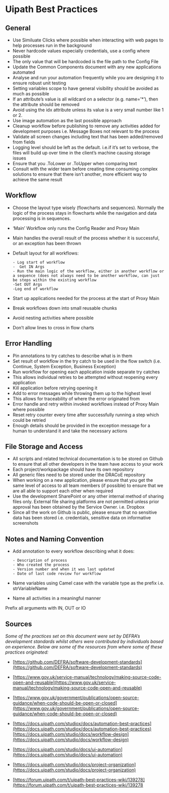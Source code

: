 ﻿# Uipath Best Practices



## General

 - Use Similuate Clicks where possible when interacting with web pages to help processes run in the background
 - Never hardcode values especially credentials, use a config where possible
 - The only value that will be hardcoded is the file path to the Config File
 - Update the Common Components document with any new applications automated
 - Analyse and run your automation frequently while you are designing it to ensure robust unit testing
 - Setting variables scope to have general visibility should be avoided as much as possible
 - If an attribute’s value is all wildcard on a selector (e.g. name=’*’), then the attribute should be removed
 - Avoid using the idx attribute unless its value is a very small number like 1 or 2.
 - Use image automation as the last possible approach
 - Cleanup workflow before publishing to remove any activities added for development purposes i.e. Message Boxes not relevant to the
   process
 - Validate all screen changes including text that has been added/removed from fields
 - Logging level should be left as the default. i.e.if it’s set to verbose, the files will build up over time in the client’s machine
   causing storage issues
 - Ensure that you .ToLower or .ToUpper when comparing text
 - Consult with the wider team before creating time consuming complex solutions to ensure that there isn’t another, more efficient way to
   achieve the same result

 
## Workflow

 - Choose the layout type wisely (flowcharts and sequences). Normally the logic of the process stays in flowcharts while the navigation and
   data processing is in sequences.
 - ‘Main’ Workflow only runs the Config Reader and Proxy Main
 - Main handles the overall result of the process whether it is successful, or an exception has been thrown
 - Default layout for all workflows:
   
       - Log start of workflow
       -  Get IN Args
       - Run the main logic of the workflow, either in another workflow or a sequence (does not always need to be another workflow, can just be steps within the existing workflow
       -Set OUT Args
       -Log end of workflow
 - Start up applications needed for the process at the start of Proxy Main
 - Break workflows down into small reusable chunks
 - Avoid nesting activities where possible
 - Don’t allow lines to cross in flow charts

## Error Handling

 - Pin annotations to try catches to describe what is in them
 - Set result of workflow in the try catch to be used in the flow switch (i.e. Continue, System Exception, Business Exception)
 - Run workflow for opening each application inside separate try catches
 - This allows individual retries to be attempted without reopening every application
 - Kill application before retrying opening it
 - Add to error messages while throwing them up to the highest level
 - This allows for traceability of where the error originated from
 - Error handle and retry within invoked workflows instead of Proxy Main where possible
 - Reset retry counter every time after successfully running a step which could be retried
 - Enough details should be provided in the exception message for a human to understand it and take the necessary actions

## File Storage and Access

 - All scripts and related technical documentation is to be stored on Github to ensure that all other developers in the team have access to
   your work
 - Each project/workpackage should have its own repository
 - All generic files need to be stored under the DRACoE repository
 - When working on a new application, please ensure that you get the same level of access to all team members (if possible) to ensure that
   we are all able to support each other when required
 - Use the development SharePoint or any other internal method of sharing files only. External file sharing platforms are not permitted
   unless prior approval has been obtained by the Service Owner. i.e.
   Dropbox
 - Since all the work on Github is public, please ensure that no sensitive data has been stored i.e. credentials, sensitive data on
   informative screenshots

## Notes and Naming Convention

 - Add annotation to every workflow describing what it does:
   
       - Description of process
       - Who created the process
       - Version number and when it was last updated
       - Date of last code review for workflow
 - Name variables using Camel case with the variable type as the prefix i.e. strVariableName
 - Name all activities in a meaningful manner

Prefix all arguments with IN, OUT or IO
## Sources

*Some of the practices set on this document were set by DEFRA’s development standards whilst others were contributed by individuals based on experience. Below are some of the resources from where some of these practices originated:*

 - [https://github.com/DEFRA/software-development-standards](https://github.com/DEFRA/software-development-standards)

 - [https://www.gov.uk/service-manual/technology/making-source-code-open-and-reusable](https://www.gov.uk/service-manual/technology/making-source-code-open-and-reusable)

 - [https://www.gov.uk/government/publications/open-source-guidance/when-code-should-be-open-or-closed](https://www.gov.uk/government/publications/open-source-guidance/when-code-should-be-open-or-closed)

 - [https://docs.uipath.com/studiox/docs/automation-best-practices](https://docs.uipath.com/studiox/docs/automation-best-practices)
[https://docs.uipath.com/studio/docs/workflow-design](https://docs.uipath.com/studio/docs/workflow-design)

 - [https://docs.uipath.com/studio/docs/ui-automation](https://docs.uipath.com/studio/docs/ui-automation)

 - [https://docs.uipath.com/studio/docs/project-organization](https://docs.uipath.com/studio/docs/project-organization)

 - [https://forum.uipath.com/t/uipath-best-practices-wiki/139278](https://forum.uipath.com/t/uipath-best-practices-wiki/139278

